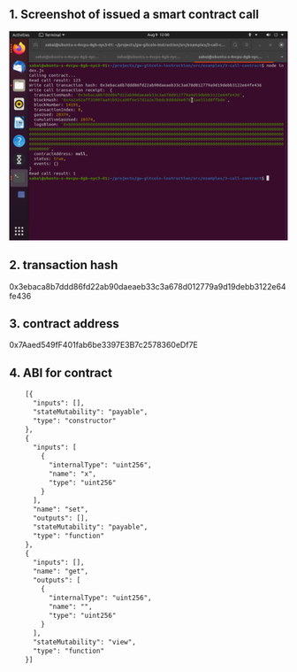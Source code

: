 ## 1. Screenshot of issued a smart contract call
![Image1](https://github.com/sabaiprimo/Nervos-Hackathon/blob/main/task3/contract-call.png)

## 2. transaction hash
0x3ebaca8b7ddd86fd22ab90daeaeb33c3a678d012779a9d19debb3122e64fe436

## 3. contract address
0x7Aaed549fF401fab6be3397E3B7c2578360eDf7E

## 4. ABI for contract
```
    [{
      "inputs": [],
      "stateMutability": "payable",
      "type": "constructor"
    },
    {
      "inputs": [
        {
          "internalType": "uint256",
          "name": "x",
          "type": "uint256"
        }
      ],
      "name": "set",
      "outputs": [],
      "stateMutability": "payable",
      "type": "function"
    },
    {
      "inputs": [],
      "name": "get",
      "outputs": [
        {
          "internalType": "uint256",
          "name": "",
          "type": "uint256"
        }
      ],
      "stateMutability": "view",
      "type": "function"
    }]
```
